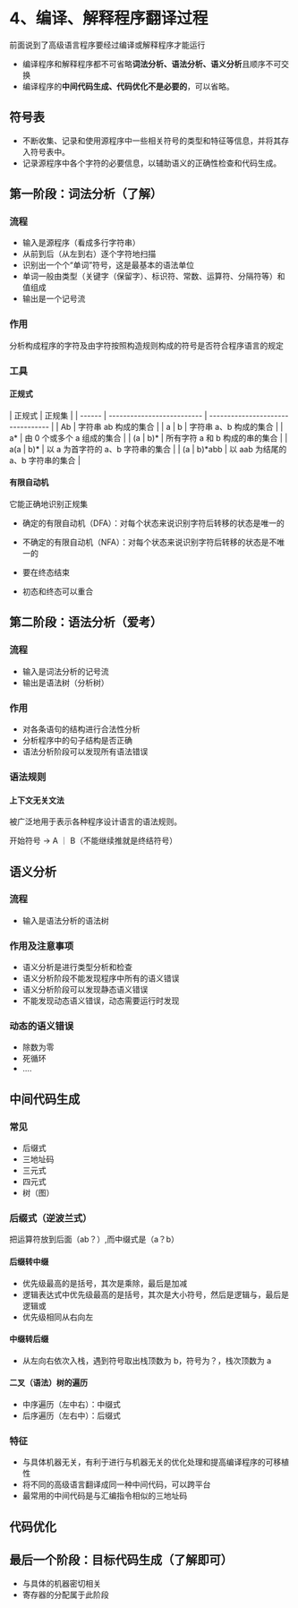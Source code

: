 # 4、编译、解释程序翻译过程

前面说到了高级语言程序要经过编译或解释程序才能运行

- 编译程序和解释程序都不可省略**词法分析、语法分析、语义分析**且顺序不可交换
- 编译程序的**中间代码生成、代码优化不是必要的**，可以省略。

## 符号表

- 不断收集、记录和使用源程序中一些相关符号的类型和特征等信息，并将其存入符号表中。
- 记录源程序中各个字符的必要信息，以辅助语义的正确性检查和代码生成。

## 第一阶段：词法分析（了解）

### 流程

- 输入是源程序（看成多行字符串）
- 从前到后（从左到右）逐个字符地扫描
- 识别出一个个“单词”符号，这是最基本的语法单位
- 单词一般由类型（关键字（保留字）、标识符、常数、运算符、分隔符等）和值组成
- 输出是一个记号流

### 作用

分析构成程序的字符及由字符按照构造规则构成的符号是否符合程序语言的规定

### 工具

#### 正规式

| 正规式 | 正规集                     |
| ------ | -------------------------- | --------------------------------- |
| Ab     | 字符串 ab 构成的集合       |
| a      | b                          | 字符串 a、b 构成的集合            |
| a\*    | 由 0 个或多个 a 组成的集合 |
| (a     | b)\*                       | 所有字符 a 和 b 构成的串的集合    |
| a(a    | b)\*                       | 以 a 为首字符的 a、b 字符串的集合 |
| (a     | b)\*abb                    | 以 aab 为结尾的 a、b 字符串的集合 |

#### 有限自动机

它能正确地识别正规集

- 确定的有限自动机（DFA）：对每个状态来说识别字符后转移的状态是唯一的
- 不确定的有限自动机（NFA）：对每个状态来说识别字符后转移的状态是不唯一的

- 要在终态结束
- 初态和终态可以重合

## 第二阶段：语法分析（爱考）

### 流程

- 输入是词法分析的记号流
- 输出是语法树（分析树）

### 作用

- 对各条语句的结构进行合法性分析
- 分析程序中的句子结构是否正确
- 语法分析阶段可以发现所有语法错误

### 语法规则

#### 上下文无关文法

被广泛地用于表示各种程序设计语言的语法规则。

开始符号 -> A ｜ B（不能继续推就是终结符号）

## 语义分析

### 流程

- 输入是语法分析的语法树

### 作用及注意事项

- 语义分析是进行类型分析和检查
- 语义分析阶段不能发现程序中所有的语义错误
- 语义分析阶段可以发现静态语义错误
- 不能发现动态语义错误，动态需要运行时发现

### 动态的语义错误

- 除数为零
- 死循环
- ....

## 中间代码生成

### 常见

- 后缀式
- 三地址码
- 三元式
- 四元式
- 树（图）

### 后缀式（逆波兰式）

把运算符放到后面（ab？）,而中缀式是（a？b）

#### 后缀转中缀

- 优先级最高的是括号，其次是乘除，最后是加减
- 逻辑表达式中优先级最高的是括号，其次是大小符号，然后是逻辑与，最后是逻辑或
- 优先级相同从右向左

#### 中缀转后缀

- 从左向右依次入栈，遇到符号取出栈顶数为 b，符号为？，栈次顶数为 a

#### 二叉（语法）树的遍历

- 中序遍历（左中右）：中缀式
- 后序遍历（左右中）：后缀式

### 特征

- 与具体机器无关，有利于进行与机器无关的优化处理和提高编译程序的可移植性
- 将不同的高级语言翻译成同一种中间代码，可以跨平台
- 最常用的中间代码是与汇编指令相似的三地址码

## 代码优化

## 最后一个阶段：目标代码生成（了解即可）

- 与具体的机器密切相关
- 寄存器的分配属于此阶段
